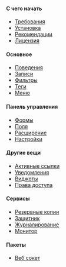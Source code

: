 <h4 class="text-orchid font-thin">C чего начать</h4>
<ul class="toc-links">
<li><a href="/ru/docs/requirements/">Требования</a></li>
<li><a href="/ru/docs/installation/">Установка</a></li>
<li><a href="/ru/docs/contributors/">Рекомендации</a></li>
<li><a href="/ru/docs/license/">Лицензия</a></li>
</ul>

<h4 class="text-orchid font-thin">Основное</h4>
<ul class="toc-links">
<li><a href="/ru/docs/behaviors/">Поведения</a></li>
<li><a href="/ru/docs/post/">Записи</a></li>
<li><a href="/ru/docs/filters/">Фильтры</a></li>
<li><a href="/ru/docs/tags/">Теги</a></li>
<li><a href="/ru/docs/menu/">Меню</a></li>
</ul>

<h4 class="text-orchid font-thin">Панель управления</h4>
<ul class="toc-links">
<li><a href="/ru/docs/form/">Формы</a></li>
<li><a href="/ru/docs/field/">Поля</a></li>
<li><a href="/ru/docs/extension/">Расширение</a></li>
<li><a href="/ru/docs/settings/">Настройки</a></li>
</ul>

<h4 class="text-orchid font-thin">Другие вещи</h4>
<ul class="toc-links">
<li><a href="/ru/docs/active/">Активные ссылки</a></li>
<li><a href="/ru/docs/alert/">Уведомления</a></li>
<li><a href="/ru/docs/widget/">Виджеты</a></li>
<li><a href="/ru/docs/access/">Права доступа</a></li>
</ul>

<h4 class="text-orchid font-thin">Сервисы</h4>
<ul class="toc-links">
<li><a href="/ru/docs/backups/">Резервные копии</a></li>
<li><a href="/ru/docs/defender/">Защитник</a></li>
<li><a href="/ru/docs/logs/">Журналирование</a></li>
<li><a href="/ru/docs/monitor/">Монитор</a></li>
</ul>


<h4 class="text-orchid font-thin">Пакеты</h4>
<ul class="toc-links">
<li><a href="/ru/docs/socket/">Веб сокет</a></li>
</ul>
